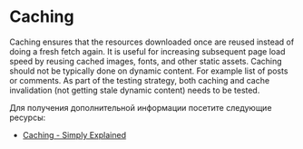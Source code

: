 # Caching

Caching ensures that the resources downloaded once are reused instead of doing a fresh fetch again. It is useful for increasing subsequent page load speed by reusing cached images, fonts, and other static assets. Caching should not be typically done on dynamic content. For example list of posts or comments. As part of the testing strategy, both caching and cache invalidation (not getting stale dynamic content) needs to be tested.

Для получения дополнительной информации посетите следующие ресурсы:

- [Caching - Simply Explained](https://www.youtube.com/watch?v=6FyXURRVmR0)
